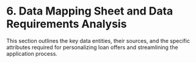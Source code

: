 # 6. Data Mapping Sheet and Data Requirements Analysis

This section outlines the key data entities, their sources, and the specific attributes required for personalizing loan offers and streamlining the application process.